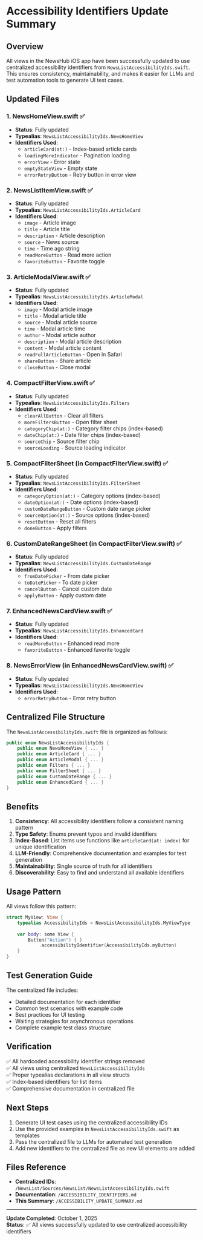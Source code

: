 # Accessibility Identifiers Update Summary

## Overview
All views in the NewsHub iOS app have been successfully updated to use centralized accessibility identifiers from `NewsListAccessibilityIds.swift`. This ensures consistency, maintainability, and makes it easier for LLMs and test automation tools to generate UI test cases.

## Updated Files

### 1. NewsHomeView.swift ✅
- **Status**: Fully updated
- **Typealias**: `NewsListAccessibilityIds.NewsHomeView`
- **Identifiers Used**:
  - `articleCard(at:)` - Index-based article cards
  - `loadingMoreIndicator` - Pagination loading
  - `errorView` - Error state
  - `emptyStateView` - Empty state
  - `errorRetryButton` - Retry button in error view

### 2. NewsListItemView.swift ✅
- **Status**: Fully updated
- **Typealias**: `NewsListAccessibilityIds.ArticleCard`
- **Identifiers Used**:
  - `image` - Article image
  - `title` - Article title
  - `description` - Article description
  - `source` - News source
  - `time` - Time ago string
  - `readMoreButton` - Read more action
  - `favoriteButton` - Favorite toggle

### 3. ArticleModalView.swift ✅
- **Status**: Fully updated
- **Typealias**: `NewsListAccessibilityIds.ArticleModal`
- **Identifiers Used**:
  - `image` - Modal article image
  - `title` - Modal article title
  - `source` - Modal article source
  - `time` - Modal article time
  - `author` - Modal article author
  - `description` - Modal article description
  - `content` - Modal article content
  - `readFullArticleButton` - Open in Safari
  - `shareButton` - Share article
  - `closeButton` - Close modal

### 4. CompactFilterView.swift ✅
- **Status**: Fully updated
- **Typealias**: `NewsListAccessibilityIds.Filters`
- **Identifiers Used**:
  - `clearAllButton` - Clear all filters
  - `moreFiltersButton` - Open filter sheet
  - `categoryChip(at:)` - Category filter chips (index-based)
  - `dateChip(at:)` - Date filter chips (index-based)
  - `sourceChip` - Source filter chip
  - `sourceLoading` - Source loading indicator

### 5. CompactFilterSheet (in CompactFilterView.swift) ✅
- **Status**: Fully updated
- **Typealias**: `NewsListAccessibilityIds.FilterSheet`
- **Identifiers Used**:
  - `categoryOption(at:)` - Category options (index-based)
  - `dateOption(at:)` - Date options (index-based)
  - `customDateRangeButton` - Custom date range picker
  - `sourceOption(at:)` - Source options (index-based)
  - `resetButton` - Reset all filters
  - `doneButton` - Apply filters

### 6. CustomDateRangeSheet (in CompactFilterView.swift) ✅
- **Status**: Fully updated
- **Typealias**: `NewsListAccessibilityIds.CustomDateRange`
- **Identifiers Used**:
  - `fromDatePicker` - From date picker
  - `toDatePicker` - To date picker
  - `cancelButton` - Cancel custom date
  - `applyButton` - Apply custom date

### 7. EnhancedNewsCardView.swift ✅
- **Status**: Fully updated
- **Typealias**: `NewsListAccessibilityIds.EnhancedCard`
- **Identifiers Used**:
  - `readMoreButton` - Enhanced read more
  - `favoriteButton` - Enhanced favorite toggle

### 8. NewsErrorView (in EnhancedNewsCardView.swift) ✅
- **Status**: Fully updated
- **Typealias**: `NewsListAccessibilityIds.NewsHomeView`
- **Identifiers Used**:
  - `errorRetryButton` - Error retry button

## Centralized File Structure

The `NewsListAccessibilityIds.swift` file is organized as follows:

```swift
public enum NewsListAccessibilityIds {
    public enum NewsHomeView { ... }
    public enum ArticleCard { ... }
    public enum ArticleModal { ... }
    public enum Filters { ... }
    public enum FilterSheet { ... }
    public enum CustomDateRange { ... }
    public enum EnhancedCard { ... }
}
```

## Benefits

1. **Consistency**: All accessibility identifiers follow a consistent naming pattern
2. **Type Safety**: Enums prevent typos and invalid identifiers
3. **Index-Based**: List items use functions like `articleCard(at: index)` for unique identification
4. **LLM-Friendly**: Comprehensive documentation and examples for test generation
5. **Maintainability**: Single source of truth for all identifiers
6. **Discoverability**: Easy to find and understand all available identifiers

## Usage Pattern

All views follow this pattern:

```swift
struct MyView: View {
    typealias AccessibilityIds = NewsListAccessibilityIds.MyViewType
    
    var body: some View {
        Button("Action") { }
            .accessibilityIdentifier(AccessibilityIds.myButton)
    }
}
```

## Test Generation Guide

The centralized file includes:
- Detailed documentation for each identifier
- Common test scenarios with example code
- Best practices for UI testing
- Waiting strategies for asynchronous operations
- Complete example test class structure

## Verification

✅ All hardcoded accessibility identifier strings removed  
✅ All views using centralized `NewsListAccessibilityIds`  
✅ Proper typealias declarations in all view structs  
✅ Index-based identifiers for list items  
✅ Comprehensive documentation in centralized file  

## Next Steps

1. Generate UI test cases using the centralized accessibility IDs
2. Use the provided examples in `NewsListAccessibilityIds.swift` as templates
3. Pass the centralized file to LLMs for automated test generation
4. Add new identifiers to the centralized file as new UI elements are added

## Files Reference

- **Centralized IDs**: `/NewsList/Sources/NewsList/NewsListAccessibilityIds.swift`
- **Documentation**: `/ACCESSIBILITY_IDENTIFIERS.md`
- **This Summary**: `/ACCESSIBILITY_UPDATE_SUMMARY.md`

---

**Update Completed**: October 1, 2025  
**Status**: ✅ All views successfully updated to use centralized accessibility identifiers
